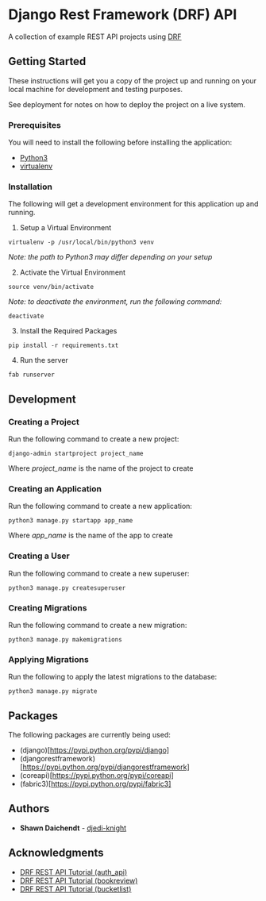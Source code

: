# Django Rest Framework (DRF) API

A collection of example REST API projects using [DRF](http://www.django-rest-framework.org/)

## Getting Started

These instructions will get you a copy of the project up and running on your
local machine for development and testing purposes.

See deployment for notes on how to deploy the project on a live system.

### Prerequisites

You will need to install the following before installing the application:

- [Python3](https://www.python.org/downloads/)
- [virtualenv](https://pypi.python.org/pypi/virtualenv)

### Installation

The following will get a development environment for this application
up and running.

1. Setup a Virtual Environment

```
virtualenv -p /usr/local/bin/python3 venv
```

*Note: the path to Python3 may differ depending on your setup*

2. Activate the Virtual Environment

```
source venv/bin/activate
```

*Note: to deactivate the environment, run the following command:*

```
deactivate
```

3. Install the Required Packages

```
pip install -r requirements.txt
```

4. Run the server

```
fab runserver
```

## Development

### Creating a Project

Run the following command to create a new project:

```
django-admin startproject project_name
```

Where *project_name* is the name of the project to create

### Creating an Application

Run the following command to create a new application:

```
python3 manage.py startapp app_name
```

Where *app_name* is the name of the app to create

### Creating a User

Run the following command to create a new superuser:

```
python3 manage.py createsuperuser
```

### Creating Migrations

Run the following command to create a new migration:

```
python3 manage.py makemigrations
```

### Applying Migrations

Run the following to apply the latest migrations to the database:

```
python3 manage.py migrate
```

## Packages

The following packages are currently being used:

- (django)[https://pypi.python.org/pypi/django]
- (djangorestframework)[https://pypi.python.org/pypi/djangorestframework]
- (coreapi)[https://pypi.python.org/pypi/coreapi]
- (fabric3)[https://pypi.python.org/pypi/fabric3]

## Authors

* **Shawn Daichendt** - [djedi-knight](https://github.com/djedi-knight)

## Acknowledgments

* [DRF REST API Tutorial (auth_api)](https://medium.com/@ktruong008/building-an-api-with-django-rest-framework-and-class-based-views-75b369b30396)
* [DRF REST API Tutorial (bookreview)](https://code.tutsplus.com/tutorials/beginners-guide-to-the-django-rest-framework--cms-19786)
* [DRF REST API Tutorial (bucketlist)](https://scotch.io/tutorials/build-a-rest-api-with-django-a-test-driven-approach-part-1)

